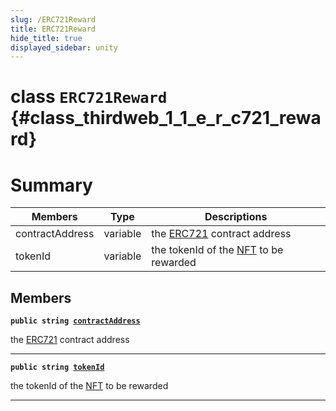 ```yaml
---
slug: /ERC721Reward
title: ERC721Reward
hide_title: true
displayed_sidebar: unity
---
```


# class `ERC721Reward` {#class_thirdweb_1_1_e_r_c721_reward}

# Summary

| Members         | Type     | Descriptions                                                                         |
| --------------- | -------- | ------------------------------------------------------------------------------------ |
| contractAddress | variable | the [ERC721](docs/unity/ERC721.md#class_thirdweb_1_1_e_r_c721) contract address      |
| tokenId         | variable | the tokenId of the [NFT](docs/unity/NFT.md#struct_thirdweb_1_1_n_f_t) to be rewarded |

## Members

**`public string `[`contractAddress`](#class_thirdweb_1_1_e_r_c721_reward_1a45879339b184e314e37bdec76a70fbcb)**

the [ERC721](docs/unity/ERC721.md#class_thirdweb_1_1_e_r_c721) contract address

---

**`public string `[`tokenId`](#class_thirdweb_1_1_e_r_c721_reward_1af1eb0189bbaaafed56f27e308eddaebd)**

the tokenId of the [NFT](docs/unity/NFT.md#struct_thirdweb_1_1_n_f_t) to be rewarded

---
